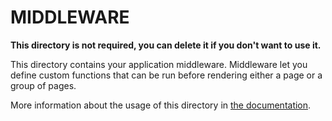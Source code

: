 # MIDDLEWARE

**This directory is not required, you can delete it if you don't want to use it.**

This directory contains your application middleware.
Middleware let you define custom functions that can be run before rendering either a page or a group of pages.
<!-- It's good for redirecting users that aren't authenticated, etc. -->

More information about the usage of this directory in [the documentation](https://nuxtjs.org/guide/routing#middleware).
